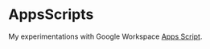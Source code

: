# AppsScripts

My experimentations with Google Workspace
[Apps Script](https://developers.google.com/apps-script).